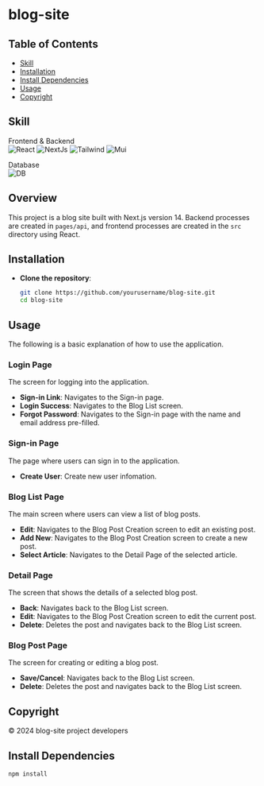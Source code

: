 # blog-site

## Table of Contents

- [Skill](#skill)
- [Installation](#installation)
- [Install Dependencies](#install-dependencies)
- [Usage](#usage)
- [Copyright](#copyright)

## Skill

Frontend & Backend
<br>
![React](https://skillicons.dev/icons?i=react)
![NextJs](https://skillicons.dev/icons?i=next)
![Tailwind](https://skillicons.dev/icons?i=tailwind)
![Mui](https://skillicons.dev/icons?i=mui)

Database
<br>
![DB](https://skillicons.dev/icons?i=postgres)

## Overview

This project is a blog site built with Next.js version 14. Backend processes are created in `pages/api`, and frontend processes are created in the `src` directory using React.

## Installation

- **Clone the repository**:
  ```bash
  git clone https://github.com/yourusername/blog-site.git
  cd blog-site
  ```

## Usage

The following is a basic explanation of how to use the application.

### Login Page

The screen for logging into the application.

- **Sign-in Link**: Navigates to the Sign-in page.
- **Login Success**: Navigates to the Blog List screen.
- **Forgot Password**: Navigates to the Sign-in page with the name and email address pre-filled.

### Sign-in Page

The page where users can sign in to the application.

- **Create User**: Create new user infomation.

### Blog List Page

The main screen where users can view a list of blog posts.

- **Edit**: Navigates to the Blog Post Creation screen to edit an existing post.
- **Add New**: Navigates to the Blog Post Creation screen to create a new post.
- **Select Article**: Navigates to the Detail Page of the selected article.

### Detail Page

The screen that shows the details of a selected blog post.

- **Back**: Navigates back to the Blog List screen.
- **Edit**: Navigates to the Blog Post Creation screen to edit the current post.
- **Delete**: Deletes the post and navigates back to the Blog List screen.

### Blog Post Page

The screen for creating or editing a blog post.

- **Save/Cancel**: Navigates back to the Blog List screen.
- **Delete**: Deletes the post and navigates back to the Blog List screen.

## Copyright

© 2024 blog-site project developers

## Install Dependencies

```bash
npm install

```
